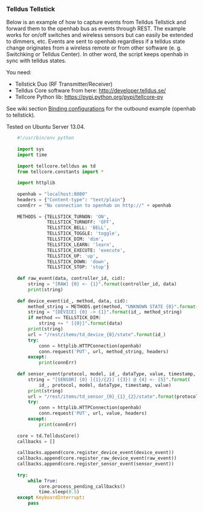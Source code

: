 ### Telldus Tellstick

Below is an example of how to capture events from Telldus Tellstick and forward them to the openhab bus as events through REST. The example works for on/off switches and wireless sensors but can easily be extended to dimmers, etc. Events are sent to openhab regardless if a telldus state change originates from a wireless remote or from other software (e. g. Switchking or Telldus Center). In other word, the script keeps openhab in sync with telldus states.

You need:
- Tellstick Duo (RF Transmitter/Receiver)
- Telldus Core software from here: http://developer.telldus.se/
- Tellcore Python lib: https://pypi.python.org/pypi/tellcore-py

See wiki section [Binding configurations](https://code.google.com/p/openhab-samples/wiki/BindingConfig?ts=1378067942&updated=BindingConfig#How_to_send_commands_to_Telldus_Tellstick) for the outbound example (openhab to tellstick).

Tested on Ubuntu Server 13.04.
```python
    #!/usr/bin/env python
    
    import sys
    import time
    
    import tellcore.telldus as td
    from tellcore.constants import *
    
    import httplib
    
    openhab = "localhost:8080"
    headers = {"Content-type": "text/plain"}
    connErr = "No connection to openhab on http://" + openhab
    
    METHODS = {TELLSTICK_TURNON: 'ON',
               TELLSTICK_TURNOFF: 'OFF',
               TELLSTICK_BELL: 'BELL',
               TELLSTICK_TOGGLE: 'toggle',
               TELLSTICK_DIM: 'dim',
               TELLSTICK_LEARN: 'learn',
               TELLSTICK_EXECUTE: 'execute',
               TELLSTICK_UP: 'up',
               TELLSTICK_DOWN: 'down',
               TELLSTICK_STOP: 'stop'}
    
    def raw_event(data, controller_id, cid):
        string = "[RAW] {0} <- {1}".format(controller_id, data)
        print(string)
    
    def device_event(id_, method, data, cid):
        method_string = METHODS.get(method, "UNKNOWN STATE {0}".format(method))
        string = "[DEVICE] {0} -> {1}".format(id_, method_string)
        if method == TELLSTICK_DIM:
            string += " [{0}]".format(data)
        print(string)
        url = "/rest/items/td_device_{0}/state".format(id_)
        try:
            conn = httplib.HTTPConnection(openhab)
            conn.request('PUT', url, method_string, headers)
        except:
            print(connErr)
    
    def sensor_event(protocol, model, id_, dataType, value, timestamp, cid):
        string = "[SENSOR] {0} [{1}/{2}] ({3}) @ {4} <- {5}".format(
            id_, protocol, model, dataType, timestamp, value)
        print(string)
        url = "/rest/items/td_sensor_{0}_{1}_{2}/state".format(protocol, id_, dataType)
        try:
            conn = httplib.HTTPConnection(openhab)
            conn.request('PUT', url, value, headers)
        except:
            print(connErr)
    
    core = td.TelldusCore()
    callbacks = []
    
    callbacks.append(core.register_device_event(device_event))
    callbacks.append(core.register_raw_device_event(raw_event))
    callbacks.append(core.register_sensor_event(sensor_event))
    
    try:
        while True:
            core.process_pending_callbacks()
            time.sleep(0.5)
    except KeyboardInterrupt:
        pass
```
